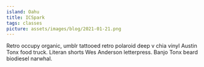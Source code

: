 ```yaml
---
island: Oahu
title: ICSpark
tags: classes
picture: assets/images/blog/2021-01-21.png
---
```


Retro occupy organic, umblr tattooed retro polaroid deep v chia vinyl Austin Tonx food truck. Literan shorts Wes Anderson letterpress. Banjo Tonx beard biodiesel narwhal.
